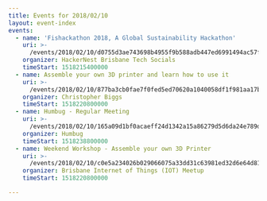 ```yaml
---
title: Events for 2018/02/10
layout: event-index
events:
  - name: 'Fishackathon 2018, A Global Sustainability Hackathon'
    uri: >-
      /events/2018/02/10/d0755d3ae743698b4955f9b588adb447ed6991494ac57fdb4c9e46d802bc9268
    organizer: HackerNest Brisbane Tech Socials
    timeStart: 1518215400000
  - name: Assemble your own 3D printer and learn how to use it
    uri: >-
      /events/2018/02/10/877ba3cb0fae7f0fed5ed70620a1040058df1f981aa17b674b33df271e558834
    organizer: Christopher Biggs
    timeStart: 1518220800000
  - name: Humbug - Regular Meeting
    uri: >-
      /events/2018/02/10/165a09d1bf0acaeff24d1342a15a86279d5d6da24e789df72b8fdc0ae94d00c1
    organizer: Humbug
    timeStart: 1518238800000
  - name: Weekend Workshop - Assemble your own 3D Printer
    uri: >-
      /events/2018/02/10/c0e5a234026b029066075a33dd31c63981ed32d6e64d813f8596c2881b4198a2
    organizer: Brisbane Internet of Things (IOT) Meetup
    timeStart: 1518220800000

---
```


